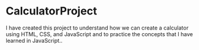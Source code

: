 # CalculatorProject
I have created this project to understand how we can create a calculator using HTML, CSS, and JavaScript and to practice the concepts that I have learned in JavaScript..

